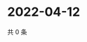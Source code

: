 # 2022-04-12

共 0 条

<!-- BEGIN WEIBO -->
<!-- 最后更新时间 Tue Apr 12 2022 13:11:54 GMT+0800 (China Standard Time) -->

<!-- END WEIBO -->
